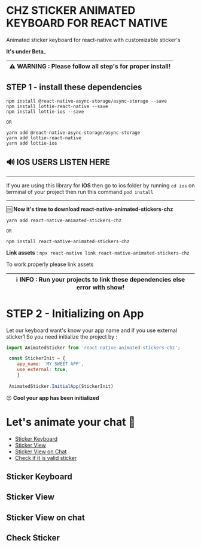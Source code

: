 # CHZ STICKER ANIMATED KEYBOARD FOR REACT NATIVE
Animated sticker keyboard for react-native with customizable sticker's

__It's under Beta___

| :warning: **WARNING** : Please follow all step's for proper install! |
| --- |

## STEP 1 - install these dependencies

```
npm install @react-native-async-storage/async-storage --save
npm install lottie-react-native --save
npm install lottie-ios --save

OR

yarn add @react-native-async-storage/async-storage
yarn add lottie-react-native
yarn add lottie-ios

```
## 🔊  IOS USERS LISTEN HERE 
--------------------------------
If you are using this library for **IOS** then 
go to ios folder by running ``` cd ios ``` on terminal of your project
then run this command ```pod install```

-------------------------------------

:cool: **Now it's time to download react-native-animated-stickers-chz**

```
yarn add react-native-animated-stickers-chz

OR

npm install react-native-animated-stickers-chz
```
**Link assets** : ```npx react-native link react-native-animated-stickers-chz```

To work properly please link assets

| ℹ️ **INFO** : Run your projects to link these dependencies else error with show! |
| --- |

# STEP 2 - Initializing on App

Let our keyboard want's know your app name and if you use external sticker1
So you need initialize the project by :

```javascript
import AnimatedSticker from 'react-native-animated-stickers-chz';

 const StickerInit = {
    app_name: 'MY SWEET APP',
    use_external: true,
    }
    
 AnimatedSticker.InitialApp(StickerInit)

```
😍 **Cool your app has been initialized**

# Let's animate your chat 🤟

- [Sticker Keyboard](#sticker-keyboard)
- [Sticker View](#sticker-view)
- [Sticker View on Chat](#sticker-view-on-chat)
- [Check if it is valid sticker](#check-sticker)

## Sticker Keyboard 

## Sticker View

## Sticker View on chat

## Check Sticker
